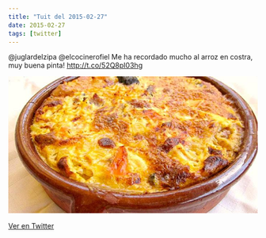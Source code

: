 ```yaml
---
title: "Tuit del 2015-02-27"
date: 2015-02-27
tags: [twitter]
---
```


@juglardelzipa @elcocinerofiel Me ha recordado mucho al arroz en costra, muy buena pinta! http://t.co/52Q8pI03hg

![Imagen](/assets/images/571449859435327488-B-4ynbjXIAAH4AD.jpg)

[Ver en Twitter](https://twitter.com/i/web/status/571449859435327488)
